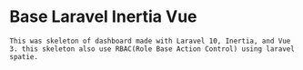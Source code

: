 # Base Laravel Inertia Vue
    This was skeleton of dashboard made with Laravel 10, Inertia, and Vue 3. this skeleton also use RBAC(Role Base Action Control) using laravel spatie.